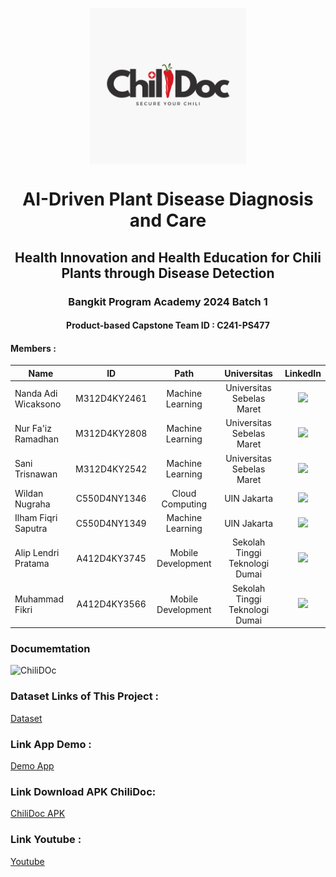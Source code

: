 <p align="center">
  <img align="center" width="250" src="aset/Chili Doc 1.png" />
</p>
<h1 align="center">AI-Driven Plant Disease Diagnosis and Care</h1>
<h2 align="center">Health Innovation and Health Education for Chili Plants through Disease Detection</h2>

<h3 align="center">Bangkit Program Academy 2024 Batch 1</h3>
<h4 align="center">Product-based Capstone Team ID		: C241-PS477</h4>

#### Members : 
| Name                  | ID            | Path               |  Universitas                        |  LinkedIn                           |
| --------------------- |:-------------:|:------------------:|:-----------------------------------:|:-----------------------------------:|
| Nanda Adi Wicaksono   |  M312D4KY2461  | Machine Learning | Universitas Sebelas Maret         |    [<img src="https://img.shields.io/badge/linkedin-%230077B5.svg?style=for-the-badge&logo=linkedin&logoColor=white">](https://www.linkedin.com/in/nandawicaksono/)                                  |
| Nur Fa'iz Ramadhan | M312D4KY2808 | Machine Learning | Universitas Sebelas Maret | [<img src="https://img.shields.io/badge/linkedin-%230077B5.svg?style=for-the-badge&logo=linkedin&logoColor=white">](https://www.linkedin.com/in/nurfaizramadhan/) |
| Sani Trisnawan       | M312D4KY2542  | Machine Learning    | Universitas Sebelas Maret    |  [<img src="https://img.shields.io/badge/linkedin-%230077B5.svg?style=for-the-badge&logo=linkedin&logoColor=white">](https://www.linkedin.com/in/sani-trisnawan-a92a75176/)    |
|  Wildan Nugraha          | C550D4NY1346   | Cloud Computing    | UIN Jakarta   | [<img src="https://img.shields.io/badge/linkedin-%230077B5.svg?style=for-the-badge&logo=linkedin&logoColor=white">](http://www.linkedin.com/in/wildannugraha)   |
|  Ilham Fiqri Saputra       | C550D4NY1349   | Machine Learning   | UIN Jakarta    |  [<img src="https://img.shields.io/badge/linkedin-%230077B5.svg?style=for-the-badge&logo=linkedin&logoColor=white">](http://www.linkedin.com/in/ilham-fiqri-saputra-07669a21b)  |
| Alip Lendri Pratama   | A412D4KY3745   | Mobile Development   | Sekolah Tinggi Teknologi Dumai   | [<img src="https://img.shields.io/badge/linkedin-%230077B5.svg?style=for-the-badge&logo=linkedin&logoColor=white">](http://www.linkedin.com/in/alip-lendri-pratama-383661206)   |
| Muhammad Fikri       | A412D4KY3566   | Mobile Development   | Sekolah Tinggi Teknologi Dumai   |  [<img src="https://img.shields.io/badge/linkedin-%230077B5.svg?style=for-the-badge&logo=linkedin&logoColor=white">](https://www.linkedin.com/in/mhdfikri44/)  |

### Documemtation
![ChiliDOc](...)

### Dataset Links of This Project :
[Dataset](...)

### Link App Demo :
[Demo App](...)

### Link Download APK ChiliDoc:<br>
[ChiliDoc APK](https://drive.google.com/file/d/1CTjmStL1ccE0oVn8AmlUNQtCi6GyLks2/view?usp=sharing)

### Link Youtube :
[Youtube](...)
